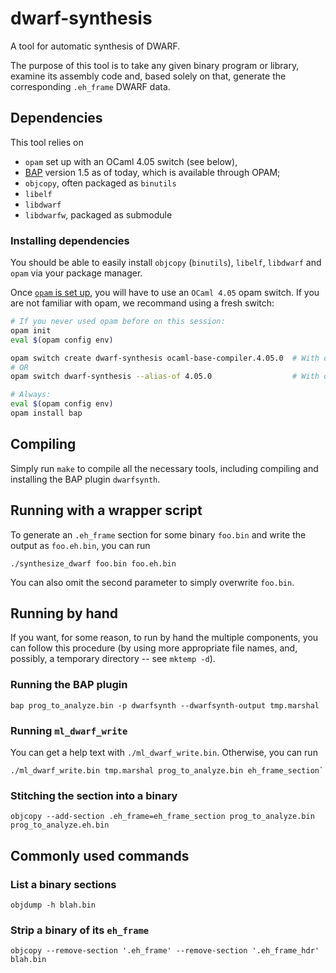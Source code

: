 # dwarf-synthesis

A tool for automatic synthesis of DWARF.

The purpose of this tool is to take any given binary program or library,
examine its assembly code and, based solely on that, generate the corresponding
`.eh_frame` DWARF data.

## Dependencies

This tool relies on

* `opam` set up with an OCaml 4.05 switch (see below),
* [BAP](https://github.com/BinaryAnalysisPlatform/bap) version 1.5 as of today,
  which is available through OPAM;
* `objcopy`, often packaged as `binutils`
* `libelf`
* `libdwarf`
* `libdwarfw`, packaged as submodule

### Installing dependencies

You should be able to easily install `objcopy` (`binutils`), `libelf`,
`libdwarf` and `opam` via your package manager.

Once [`opam` is set up](https://opam.ocaml.org/doc/Install.html), you will have
to use an `OCaml 4.05` opam switch. If you are not familiar with opam, we
recommand using a fresh switch:

```bash
# If you never used opam before on this session:
opam init
eval $(opam config env)

opam switch create dwarf-synthesis ocaml-base-compiler.4.05.0  # With opam 2
# OR
opam switch dwarf-synthesis --alias-of 4.05.0                  # With opam 1.x

# Always:
eval $(opam config env)
opam install bap
```

## Compiling

Simply run `make` to compile all the necessary tools, including compiling and
installing the BAP plugin `dwarfsynth`.

## Running with a wrapper script

To generate an `.eh_frame` section for some binary `foo.bin` and write the
output as `foo.eh.bin`, you can run

```
./synthesize_dwarf foo.bin foo.eh.bin
```

You can also omit the second parameter to simply overwrite `foo.bin`.

## Running by hand

If you want, for some reason, to run by hand the multiple components, you can
follow this procedure (by using more appropriate file names, and, possibly, a
temporary directory -- see `mktemp -d`).

### Running the BAP plugin

`bap prog_to_analyze.bin -p dwarfsynth --dwarfsynth-output tmp.marshal`

### Running `ml_dwarf_write`

You can get a help text with `./ml_dwarf_write.bin`. Otherwise, you can run

```
./ml_dwarf_write.bin tmp.marshal prog_to_analyze.bin eh_frame_section`
```

### Stitching the section into a binary

```
objcopy --add-section .eh_frame=eh_frame_section prog_to_analyze.bin prog_to_analyze.eh.bin
```

## Commonly used commands

### List a binary sections

`objdump -h blah.bin`

### Strip a binary of its `eh_frame`

`objcopy --remove-section '.eh_frame' --remove-section '.eh_frame_hdr' blah.bin`
